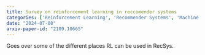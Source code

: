 ```yaml
---
title: Survey on reinforcement learning in reccomender systems
categories: ['Reinforcement Learning', 'Recommender Systems', 'Machine Learning']
date: "2024-07-08"
arxiv-paper-id: "2109.10665"
---
```


Goes over some of the different places RL can be used in RecSys. 

